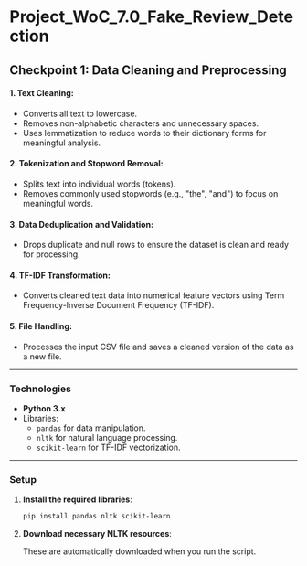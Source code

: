 # Project_WoC_7.0_Fake_Review_Detection

## Checkpoint 1: Data Cleaning and Preprocessing

#### 1. Text Cleaning:
- Converts all text to lowercase.
- Removes non-alphabetic characters and unnecessary spaces.
- Uses lemmatization to reduce words to their dictionary forms for meaningful analysis.

#### 2. Tokenization and Stopword Removal:
- Splits text into individual words (tokens).
- Removes commonly used stopwords (e.g., "the", "and") to focus on meaningful words.

#### 3. Data Deduplication and Validation:
- Drops duplicate and null rows to ensure the dataset is clean and ready for processing.

#### 4. TF-IDF Transformation:
- Converts cleaned text data into numerical feature vectors using Term Frequency-Inverse Document Frequency (TF-IDF).

#### 5. File Handling:
- Processes the input CSV file and saves a cleaned version of the data as a new file.

---

### Technologies

- **Python 3.x**
- Libraries:
  - `pandas` for data manipulation.
  - `nltk` for natural language processing.
  - `scikit-learn` for TF-IDF vectorization.

---

### Setup

1. **Install the required libraries**:
   ```bash
   pip install pandas nltk scikit-learn

2. **Download necessary NLTK resources**:

    These are automatically downloaded when you run the script.
